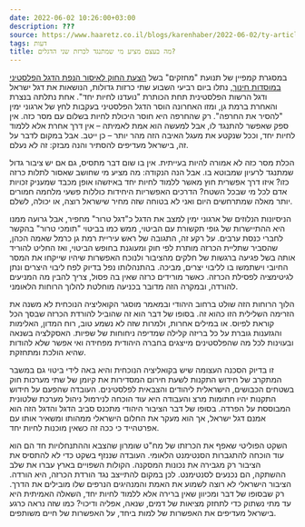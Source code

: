 ```yaml
---
date: 2022-06-02 10:26:00+03:00
description: ???
source: https://www.haaretz.co.il/blogs/karenhaber/2022-06-02/ty-article-opinion/00000181-2327-d7db-a98f-a7f750640000
tags: דעות
title: מה בעצם מציע מי שמתנגד לכרזת שני הדגלים?
---
```


במסגרת קמפיין של תנועת "מחזקים" בשל [הצעת החוק לאיסור הנפת הדגל הפלסטיני במוסדות חינוך](/news/politi/2022-05-29/ty-article/.premium/00000181-0ff3-dcf3-a395-3ff3042a0000), נתלו ביום רביעי השבוע שתי כרזות גדולות, הנושאות את דגל ישראל ודגל הרשות הפלסטינית תחת הכותרת "נועדנו לחיות יחד". אחת נתלתה בנצרת והאחרת ברמת גן, ומזו האחרונה הוסר הדגל הפלסטיני בעקבות לחץ של ארגוני ימין "להסיר את החרפה". רק שהחרפה היא חוסר היכולת לחיות בשלום עם מסר כזה. אין ספק שאפשר להתנגד לו, אבל למעשה הוא אמת לאמיתה – אין דרך אחרת אלא ללמוד לחיות יחד, וככל שנקטע את מעגל האיבה הזה מהר יותר – כן ייטב. אבל במקום לדבר על זה, בישראל מעדיפים להסתיר והנה מבזק: זה לא נעלם.

הכלת מסר כזה לא אמורה להיות בעייתית. אין בו שום דבר מתסיס, גם אם יש ציבור גדול שמתנגד לרעיון שמבוטא בו. אבל הנה הנקודה: מה מציע מי שחושב שאסור לתלות כרזה כזו? איזו דרך אפשרית חוץ מאשר ללמוד לחיות יחד באיזשהו אופן מכבד שמעניק זכויות אדם לכל מי שבכל השטח? הדרכים האפשריות היחידות כוללות פשעי מלחמה חמורים יותר מאלה שמתרחשים היום ואני לא בטוחה שזה מחיר שישראל רוצה, או יכולה, לשלם.

הניסיונות הנלוזים של ארגוני ימין למצב את הדגל כ"דגל טרור" מחפיר, אבל גרועה ממנו היא ההתיישרות של גופי תקשורת עם הביטוי, ממש כמו בביטוי "תומכי טרור" בהקשר לחברי כנסת ערבים. על רקע זה, התגובה של ראש עיריית רמת גן כרמל שאמה הכהן, שהסביר שתליית הכרזה מותרת לפי חוק ומעוגנת בחופש הביטוי, ואז החליט להוריד אותה בשל פגיעה ברגשות של חלקים מהציבור ולנוכח האפשרות שיהיו שייקחו את המסר החיובי וישתמשו בו לליבוי יצרים, מביכה. בהתנהלותו נפל בדיוק לפח ליבוי היצרים ונתן לגיטימציה לפסילת הכרזה. כאשר מורידים כרזה שאין בה פסול, צריך להבין מה המניעים להורדה, ובמקרה הזה מדובר בכניעה מוחלטת להלוך הרוחות הלאומני.

הלוך הרוחות הזה שולט ברחוב היהודי ובמאמר מוסגר הקואליציה הנוכחית לא משנה את הזרימה השלילית הזו כהוא זה. בסופו של דבר הוא זה שהוביל להורדת הכרזה שבסך הכל קוראת לפיוס. או במילים אחרות, ולמרות שזה לא נשמע טוב, רוח המדון, האלימות והגזענות גוברת על כל בריזה קלילה שמדיפה ניחוחות של שפיות. האסקלציה בשנאה ובעוינות לכל מה שהפלסטינים מייצגים בחברה היהודית מפחידה ואי אפשר שלא להודות שהיא הולכת ומתחזקת.

זו בדיוק הסכנה העצומה שיש בקואליציה הנוכחית והיא באה לידי ביטוי גם במשבר המתקרב של חידוש התקנות לשעת חירום המסדירות את קיומן של שתי מערכות חוק בשטחים הכבושים, הישראלית ליהודים והצבאית לפלסטינים. העובדה שהפעם על חידוש התקנות יהיו חתומות מרצ והעבודה היא עוד הוכחה לנירמול ניהול מערכת שלטונית המבוססת על הפרדה. בסופו של דבר הציבור היהודי מתכנס סביב הדגל והדגל הזה הוא אמנם דגל ישראל, אך הוא מעקר את החלום הישראלי ממהותו ומשאיר אותו עם אפרטהייד כי ככה זה כשאין מוכנות לחיות יחד.

השקט הפוליטי שאפף את הכרזתו של מח"ט שומרון שהצבא וההתנחלויות חד הם הוא עוד הוכחה להתגברות הסנטימנט הלאומי. העובדה שננזף בשקט כדי לא להתסיס את הציבור רק מגבירה את נכונות המסקנה. הקולות השפויים בארץ עברו את שלב ההשתקה, הם נכנעים לסנטימנט. לכן במקום להתייצב נגד הורדת הכרזה, היא הורדה. הציבור הישראלי לא רוצה לשמוע את האמת והמנהיגים הנרפים שלו מובילים את הדרך. רק שבסופו של דבר ומכיוון שאין ברירה אלא ללמוד לחיות יחד, השאלה האמיתית היא עד מתי נשתוק כדי לתחזק מציאות של דמים, שנאה, אפליה ודיכוי? כמו שזה נראה כרגע בישראל מעדיפים את האפשרות של למות ביחד, על האפשרות של חיים משותפים.